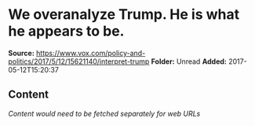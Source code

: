 # We overanalyze Trump. He is what he appears to be.

**Source:** https://www.vox.com/policy-and-politics/2017/5/12/15621140/interpret-trump
**Folder:** Unread
**Added:** 2017-05-12T15:20:37




## Content
*Content would need to be fetched separately for web URLs*
